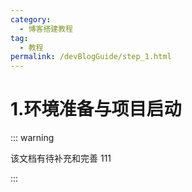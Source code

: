 ```yaml
---
category:
  - 博客搭建教程
tag:
  - 教程
permalink: /devBlogGuide/step_1.html
---
```


# 1.环境准备与项目启动

::: warning

该文档有待补充和完善 111

:::
